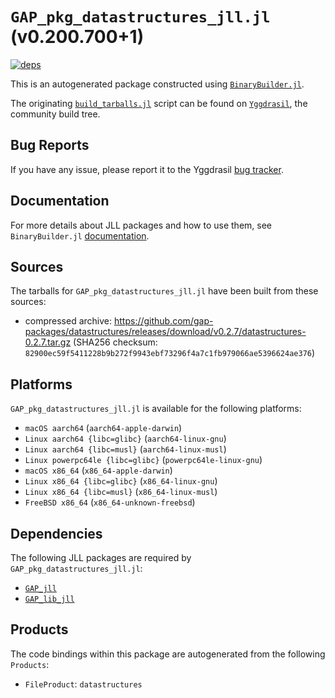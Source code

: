 # `GAP_pkg_datastructures_jll.jl` (v0.200.700+1)

[![deps](https://juliahub.com/docs/GAP_pkg_datastructures_jll/deps.svg)](https://juliahub.com/ui/Packages/GAP_pkg_datastructures_jll/WdFR0?page=2)

This is an autogenerated package constructed using [`BinaryBuilder.jl`](https://github.com/JuliaPackaging/BinaryBuilder.jl).

The originating [`build_tarballs.jl`](https://github.com/JuliaPackaging/Yggdrasil/blob/e55133c378f8b73d7f1eb9af56d01595bd13074e/G/GAP_pkg/GAP_pkg_datastructures/build_tarballs.jl) script can be found on [`Yggdrasil`](https://github.com/JuliaPackaging/Yggdrasil/), the community build tree.

## Bug Reports

If you have any issue, please report it to the Yggdrasil [bug tracker](https://github.com/JuliaPackaging/Yggdrasil/issues).

## Documentation

For more details about JLL packages and how to use them, see `BinaryBuilder.jl` [documentation](https://docs.binarybuilder.org/stable/jll/).

## Sources

The tarballs for `GAP_pkg_datastructures_jll.jl` have been built from these sources:

* compressed archive: https://github.com/gap-packages/datastructures/releases/download/v0.2.7/datastructures-0.2.7.tar.gz (SHA256 checksum: `82900ec59f5411228b9b272f9943ebf73296f4a7c1fb979066ae5396624ae376`)

## Platforms

`GAP_pkg_datastructures_jll.jl` is available for the following platforms:

* `macOS aarch64` (`aarch64-apple-darwin`)
* `Linux aarch64 {libc=glibc}` (`aarch64-linux-gnu`)
* `Linux aarch64 {libc=musl}` (`aarch64-linux-musl`)
* `Linux powerpc64le {libc=glibc}` (`powerpc64le-linux-gnu`)
* `macOS x86_64` (`x86_64-apple-darwin`)
* `Linux x86_64 {libc=glibc}` (`x86_64-linux-gnu`)
* `Linux x86_64 {libc=musl}` (`x86_64-linux-musl`)
* `FreeBSD x86_64` (`x86_64-unknown-freebsd`)

## Dependencies

The following JLL packages are required by `GAP_pkg_datastructures_jll.jl`:

* [`GAP_jll`](https://github.com/JuliaBinaryWrappers/GAP_jll.jl)
* [`GAP_lib_jll`](https://github.com/JuliaBinaryWrappers/GAP_lib_jll.jl)

## Products

The code bindings within this package are autogenerated from the following `Products`:

* `FileProduct`: `datastructures`
